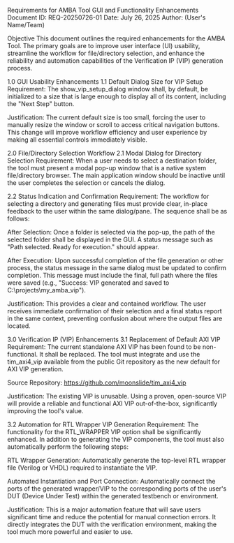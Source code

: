 Requirements for AMBA Tool GUI and Functionality Enhancements
Document ID: REQ-20250726-01
Date: July 26, 2025
Author: (User's Name/Team)

Objective
This document outlines the required enhancements for the AMBA Tool. The primary goals are to improve user interface (UI) usability, streamline the workflow for file/directory selection, and enhance the reliability and automation capabilities of the Verification IP (VIP) generation process.

1.0 GUI Usability Enhancements
1.1 Default Dialog Size for VIP Setup
Requirement: The show_vip_setup_dialog window shall, by default, be initialized to a size that is large enough to display all of its content, including the "Next Step" button.

Justification: The current default size is too small, forcing the user to manually resize the window or scroll to access critical navigation buttons. This change will improve workflow efficiency and user experience by making all essential controls immediately visible.

2.0 File/Directory Selection Workflow
2.1 Modal Dialog for Directory Selection
Requirement: When a user needs to select a destination folder, the tool must present a modal pop-up window that is a native system file/directory browser. The main application window should be inactive until the user completes the selection or cancels the dialog.

2.2 Status Indication and Confirmation
Requirement: The workflow for selecting a directory and generating files must provide clear, in-place feedback to the user within the same dialog/pane. The sequence shall be as follows:

After Selection: Once a folder is selected via the pop-up, the path of the selected folder shall be displayed in the GUI. A status message such as "Path selected. Ready for execution." should appear.

After Execution: Upon successful completion of the file generation or other process, the status message in the same dialog must be updated to confirm completion. This message must include the final, full path where the files were saved (e.g., "Success: VIP generated and saved to C:\projects\my_amba_vip").

Justification: This provides a clear and contained workflow. The user receives immediate confirmation of their selection and a final status report in the same context, preventing confusion about where the output files are located.

3.0 Verification IP (VIP) Enhancements
3.1 Replacement of Default AXI VIP
Requirement: The current standalone AXI VIP has been found to be non-functional. It shall be replaced. The tool must integrate and use the tim_axi4_vip available from the public Git repository as the new default for AXI VIP generation.

Source Repository: https://github.com/moonslide/tim_axi4_vip

Justification: The existing VIP is unusable. Using a proven, open-source VIP will provide a reliable and functional AXI VIP out-of-the-box, significantly improving the tool's value.

3.2 Automation for RTL Wrapper VIP Generation
Requirement: The functionality for the RTL_WRAPPER VIP option shall be significantly enhanced. In addition to generating the VIP components, the tool must also automatically perform the following steps:

RTL Wrapper Generation: Automatically generate the top-level RTL wrapper file (Verilog or VHDL) required to instantiate the VIP.

Automated Instantiation and Port Connection: Automatically connect the ports of the generated wrapper/VIP to the corresponding ports of the user's DUT (Device Under Test) within the generated testbench or environment.

Justification: This is a major automation feature that will save users significant time and reduce the potential for manual connection errors. It directly integrates the DUT with the verification environment, making the tool much more powerful and easier to use.
